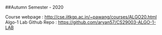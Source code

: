##Autumn Semester - 2020

Course webpage : http://cse.iitkgp.ac.in/~pawang/courses/ALGO20.html  
Algo-1 Lab Github Repo : https://github.com/aryan57/CS29003-ALGO-1-LAB
